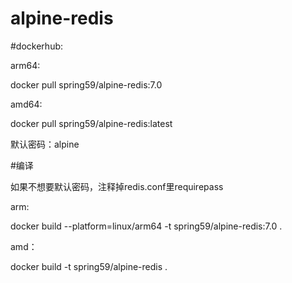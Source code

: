 # alpine-redis

#dockerhub:

arm64: 

docker pull spring59/alpine-redis:7.0

amd64: 

docker pull spring59/alpine-redis:latest

默认密码：alpine

#编译

如果不想要默认密码，注释掉redis.conf里requirepass

arm:

docker build --platform=linux/arm64 -t spring59/alpine-redis:7.0 .

amd：

docker build -t spring59/alpine-redis .
